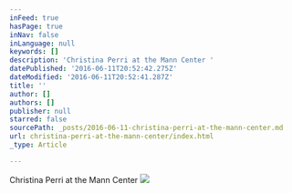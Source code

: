 ```yaml
---
inFeed: true
hasPage: true
inNav: false
inLanguage: null
keywords: []
description: 'Christina Perri at the Mann Center '
datePublished: '2016-06-11T20:52:42.275Z'
dateModified: '2016-06-11T20:52:41.287Z'
title: ''
author: []
authors: []
publisher: null
starred: false
sourcePath: _posts/2016-06-11-christina-perri-at-the-mann-center.md
url: christina-perri-at-the-mann-center/index.html
_type: Article

---
```

Christina Perri at the Mann Center ![](https://the-grid-user-content.s3-us-west-2.amazonaws.com/d4082aba-d60b-492d-bafe-d3788f63745f.jpg)
